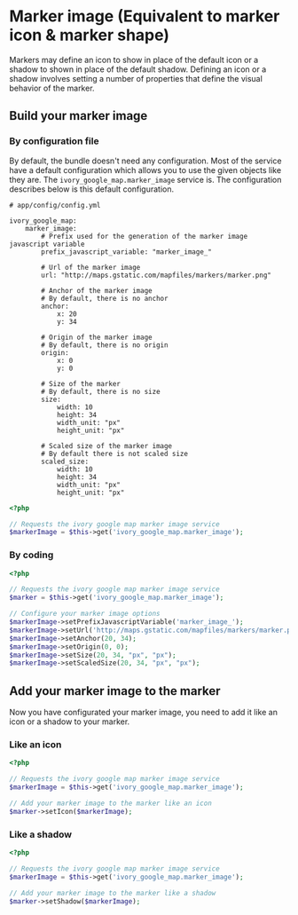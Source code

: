 # Marker image (Equivalent to marker icon & marker shape)

Markers may define an icon to show in place of the default icon or a shadow to shown in place of the default shadow. 
Defining an icon or a shadow involves setting a number of properties that define the visual behavior of the marker.

## Build your marker image

### By configuration file

By default, the bundle doesn't need any configuration. Most of the service have a default configuration which allows you to use the given objects like they are.
The ``ivory_google_map.marker_image`` service is. The configuration describes below is this default configuration.

```
# app/config/config.yml

ivory_google_map:
    marker_image:
        # Prefix used for the generation of the marker image javascript variable
        prefix_javascript_variable: "marker_image_"

        # Url of the marker image
        url: "http://maps.gstatic.com/mapfiles/markers/marker.png"

        # Anchor of the marker image
        # By default, there is no anchor
        anchor:
            x: 20
            y: 34

        # Origin of the marker image
        # By default, there is no origin
        origin:
            x: 0
            y: 0
        
        # Size of the marker
        # By default, there is no size
        size:
            width: 10
            height: 34
            width_unit: "px"
            height_unit: "px"

        # Scaled size of the marker image
        # By default there is not scaled size
        scaled_size:
            width: 10
            height: 34
            width_unit: "px"
            height_unit: "px"
```

``` php
<?php

// Requests the ivory google map marker image service
$markerImage = $this->get('ivory_google_map.marker_image');
```

### By coding

``` php
<?php

// Requests the ivory google map marker image service
$marker = $this->get('ivory_google_map.marker_image');

// Configure your marker image options
$markerImage->setPrefixJavascriptVariable('marker_image_');
$markerImage->setUrl('http://maps.gstatic.com/mapfiles/markers/marker.png');
$markerImage->setAnchor(20, 34);
$markerImage->setOrigin(0, 0);
$markerImage->setSize(20, 34, "px", "px");
$markerImage->setScaledSize(20, 34, "px", "px");
```

## Add your marker image to the marker

Now you have configurated your marker image, you need to add it like an icon or a shadow to your marker.

### Like an icon

``` php
<?php

// Requests the ivory google map marker image service
$markerImage = $this->get('ivory_google_map.marker_image');

// Add your marker image to the marker like an icon
$marker->setIcon($markerImage);
```

### Like a shadow

``` php
<?php

// Requests the ivory google map marker image service
$markerImage = $this->get('ivory_google_map.marker_image');

// Add your marker image to the marker like a shadow
$marker->setShadow($markerImage);
```
